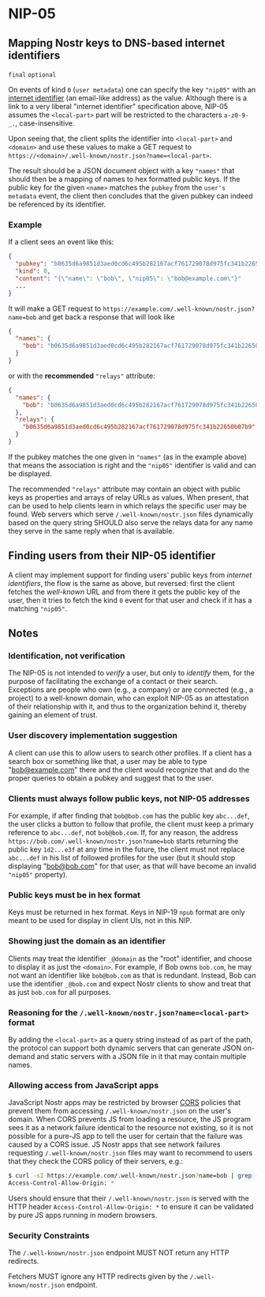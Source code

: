 NIP-05
======

Mapping Nostr keys to DNS-based internet identifiers
----------------------------------------------------

`final` `optional`

On events of kind `0` (`user metadata`) one can specify the key `"nip05"` with an [internet identifier](https://datatracker.ietf.org/doc/html/rfc5322#section-3.4.1) (an email-like address) as the value. Although there is a link to a very liberal "internet identifier" specification above, NIP-05 assumes the `<local-part>` part will be restricted to the characters `a-z0-9-_.`, case-insensitive.

Upon seeing that, the client splits the identifier into `<local-part>` and `<domain>` and use these values to make a GET request to `https://<domain>/.well-known/nostr.json?name=<local-part>`.

The result should be a JSON document object with a key `"names"` that should then be a mapping of names to hex formatted public keys. If the public key for the given `<name>` matches the `pubkey` from the `user's metadata` event, the client then concludes that the given pubkey can indeed be referenced by its identifier.

### Example

If a client sees an event like this:

```json
{
  "pubkey": "b0635d6a9851d3aed0cd6c495b282167acf761729078d975fc341b22650b07b9",
  "kind": 0,
  "content": "{\"name\": \"bob\", \"nip05\": \"bob@example.com\"}"
  ...
}
```

It will make a GET request to `https://example.com/.well-known/nostr.json?name=bob` and get back a response that will look like

```json
{
  "names": {
    "bob": "b0635d6a9851d3aed0cd6c495b282167acf761729078d975fc341b22650b07b9"
  }
}
````

or with the **recommended** `"relays"` attribute:

```json
{
  "names": {
    "bob": "b0635d6a9851d3aed0cd6c495b282167acf761729078d975fc341b22650b07b9"
  },
  "relays": {
    "b0635d6a9851d3aed0cd6c495b282167acf761729078d975fc341b22650b07b9": [ "wss://relay.example.com", "wss://relay2.example.com" ]
  }
}
````

If the pubkey matches the one given in `"names"` (as in the example above) that means the association is right and the `"nip05"` identifier is valid and can be displayed.

The recommended `"relays"` attribute may contain an object with public keys as properties and arrays of relay URLs as values. When present, that can be used to help clients learn in which relays the specific user may be found. Web servers which serve `/.well-known/nostr.json` files dynamically based on the query string SHOULD also serve the relays data for any name they serve in the same reply when that is available.

## Finding users from their NIP-05 identifier

A client may implement support for finding users' public keys from _internet identifiers_, the flow is the same as above, but reversed: first the client fetches the _well-known_ URL and from there it gets the public key of the user, then it tries to fetch the kind `0` event for that user and check if it has a matching `"nip05"`.

## Notes

### Identification, not verification

The NIP-05 is not intended to _verify_ a user, but only to _identify_ them, for the purpose of facilitating the exchange of a contact or their search.  
Exceptions are people who own (e.g., a company) or are connected (e.g., a project) to a well-known domain, who can exploit NIP-05 as an attestation of their relationship with it, and thus to the organization behind it, thereby gaining an element of trust.

### User discovery implementation suggestion

A client can use this to allow users to search other profiles. If a client has a search box or something like that, a user may be able to type "bob@example.com" there and the client would recognize that and do the proper queries to obtain a pubkey and suggest that to the user.

### Clients must always follow public keys, not NIP-05 addresses

For example, if after finding that `bob@bob.com` has the public key `abc...def`, the user clicks a button to follow that profile, the client must keep a primary reference to `abc...def`, not `bob@bob.com`. If, for any reason, the address `https://bob.com/.well-known/nostr.json?name=bob` starts returning the public key `1d2...e3f` at any time in the future, the client must not replace `abc...def` in his list of followed profiles for the user (but it should stop displaying "bob@bob.com" for that user, as that will have become an invalid `"nip05"` property).

### Public keys must be in hex format

Keys must be returned in hex format. Keys in NIP-19 `npub` format are only meant to be used for display in client UIs, not in this NIP.

### Showing just the domain as an identifier

Clients may treat the identifier `_@domain` as the "root" identifier, and choose to display it as just the `<domain>`. For example, if Bob owns `bob.com`, he may not want an identifier like `bob@bob.com` as that is redundant. Instead, Bob can use the identifier `_@bob.com` and expect Nostr clients to show and treat that as just `bob.com` for all purposes.

### Reasoning for the `/.well-known/nostr.json?name=<local-part>` format

By adding the `<local-part>` as a query string instead of as part of the path, the protocol can support both dynamic servers that can generate JSON on-demand and static servers with a JSON file in it that may contain multiple names.

### Allowing access from JavaScript apps

JavaScript Nostr apps may be restricted by browser [CORS][] policies that prevent them from accessing `/.well-known/nostr.json` on the user's domain. When CORS prevents JS from loading a resource, the JS program sees it as a network failure identical to the resource not existing, so it is not possible for a pure-JS app to tell the user for certain that the failure was caused by a CORS issue. JS Nostr apps that see network failures requesting `/.well-known/nostr.json` files may want to recommend to users that they check the CORS policy of their servers, e.g.:

```bash
$ curl -sI https://example.com/.well-known/nostr.json?name=bob | grep -i ^Access-Control
Access-Control-Allow-Origin: *
```

Users should ensure that their `/.well-known/nostr.json` is served with the HTTP header `Access-Control-Allow-Origin: *` to ensure it can be validated by pure JS apps running in modern browsers.

[CORS]: https://developer.mozilla.org/en-US/docs/Web/HTTP/CORS

### Security Constraints

The `/.well-known/nostr.json` endpoint MUST NOT return any HTTP redirects.

Fetchers MUST ignore any HTTP redirects given by the `/.well-known/nostr.json` endpoint.
